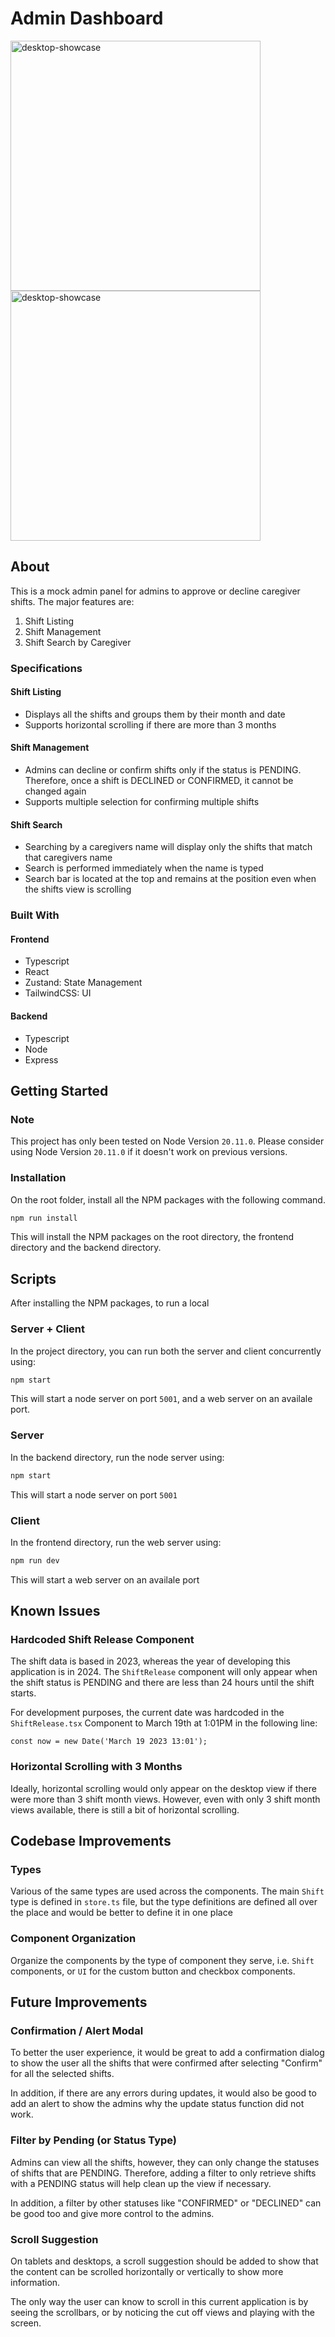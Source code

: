 # Admin Dashboard

<img src="https://github.com/yilverdeja/caregiver-admin-dashboard/assets/29952939/ab9b6e5f-5f28-461e-856b-d9a9651cd6a3" alt="desktop-showcase" width="auto" height="400">
<img src="https://github.com/yilverdeja/caregiver-admin-dashboard/assets/29952939/29b52ebb-153e-476b-bf6d-2538d43eeace" alt="desktop-showcase" width="auto" height="400">

## About

This is a mock admin panel for admins to approve or decline caregiver shifts. The major features are:

1. Shift Listing
2. Shift Management
3. Shift Search by Caregiver

### Specifications

#### Shift Listing

-   Displays all the shifts and groups them by their month and date
-   Supports horizontal scrolling if there are more than 3 months

#### Shift Management

-   Admins can decline or confirm shifts only if the status is PENDING. Therefore, once a shift is DECLINED or CONFIRMED, it cannot be changed again
-   Supports multiple selection for confirming multiple shifts

#### Shift Search

-   Searching by a caregivers name will display only the shifts that match that caregivers name
-   Search is performed immediately when the name is typed
-   Search bar is located at the top and remains at the position even when the shifts view is scrolling

### Built With

#### Frontend

-   Typescript
-   React
-   Zustand: State Management
-   TailwindCSS: UI

#### Backend

-   Typescript
-   Node
-   Express

## Getting Started

### Note

This project has only been tested on Node Version `20.11.0`. Please consider using Node Version `20.11.0` if it doesn't work on previous versions.

### Installation

On the root folder, install all the NPM packages with the following command.

```sh
npm run install
```

This will install the NPM packages on the root directory, the frontend directory and the backend directory.

## Scripts

After installing the NPM packages, to run a local

### Server + Client

In the project directory, you can run both the server and client concurrently using:

```sh
npm start
```

This will start a node server on port `5001`, and a web server on an availale port.

### Server

In the backend directory, run the node server using:

```sh
npm start
```

This will start a node server on port `5001`

### Client

In the frontend directory, run the web server using:

```sh
npm run dev
```

This will start a web server on an availale port

## Known Issues

### Hardcoded Shift Release Component

The shift data is based in 2023, whereas the year of developing this application is in 2024. The `ShiftRelease` component will only appear when the shift status is PENDING and there are less than 24 hours until the shift starts.

For development purposes, the current date was hardcoded in the `ShiftRelease.tsx` Component to March 19th at 1:01PM in the following line:

```tsx
const now = new Date('March 19 2023 13:01');
```

### Horizontal Scrolling with 3 Months

Ideally, horizontal scrolling would only appear on the desktop view if there were more than 3 shift month views. However, even with only 3 shift month views available, there is still a bit of horizontal scrolling.

## Codebase Improvements

### Types

Various of the same types are used across the components. The main `Shift` type is defined in `store.ts` file, but the type definitions are defined all over the place and would be better to define it in one place

### Component Organization

Organize the components by the type of component they serve, i.e. `Shift` components, or `UI` for the custom button and checkbox components.

## Future Improvements

### Confirmation / Alert Modal

To better the user experience, it would be great to add a confirmation dialog to show the user all the shifts that were confirmed after selecting "Confirm" for all the selected shifts.

In addition, if there are any errors during updates, it would also be good to add an alert to show the admins why the update status function did not work.

### Filter by Pending (or Status Type)

Admins can view all the shifts, however, they can only change the statuses of shifts that are PENDING. Therefore, adding a filter to only retrieve shifts with a PENDING status will help clean up the view if necessary.

In addition, a filter by other statuses like "CONFIRMED" or "DECLINED" can be good too and give more control to the admins.

### Scroll Suggestion

On tablets and desktops, a scroll suggestion should be added to show that the content can be scrolled horizontally or vertically to show more information.

The only way the user can know to scroll in this current application is by seeing the scrollbars, or by noticing the cut off views and playing with the screen.
